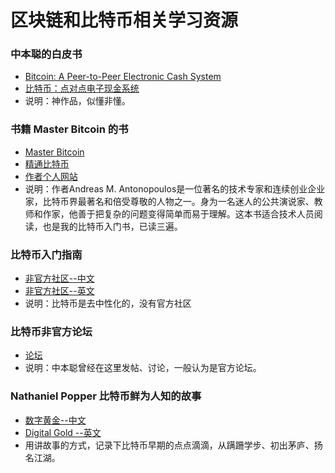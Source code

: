 # 区块链和比特币相关学习资源

### 中本聪的白皮书
- [Bitcoin: A Peer-to-Peer Electronic Cash System](https://bitcoin.org/bitcoin.pdf)
- [比特币：点对点电子现金系统](https://github.com/GammaGao/bitcoinwhitepaper/blob/master/bitcoin_cn.pdf)
- 说明：神作品，似懂非懂。

### 书籍 Master Bitcoin 的书
- [Master Bitcoin](https://github.com/bitcoinbook/bitcoinbook)
- [精通比特币](https://bitcoinbook.info/wp-content/translations/cmn/book.pdf)
- [作者个人网站](https://aantonop.com/)
- 说明：作者Andreas M. Antonopoulos是一位著名的技术专家和连续创业企业家，比特币界最著名和倍受尊敬的人物之一。身为一名迷人的公共演说家、教师和作家，他善于把复杂的问题变得简单而易于理解。这本书适合技术人员阅读，也是我的比特币入门书，已读三遍。

### 比特币入门指南
- [非官方社区--中文](https://bitcoin.org/zh_CN/)
- [非官方社区--英文](https://bitcoin.org/en/)
- 说明：比特币是去中性化的，没有官方社区

### 比特币非官方论坛
- [论坛](https://bitcointalk.org/)
- 说明：中本聪曾经在这里发帖、讨论，一般认为是官方论坛。

### Nathaniel Popper 比特币鲜为人知的故事
- [数字黄金--中文](https://item.jd.com/12048555.html)
- [Digital Gold --英文](https://github.com/guodroid/bc_and_btc_res/blob/master/resources/digital-gold-nathaniel-popper.pdf)
- 用讲故事的方式，记录下比特币早期的点点滴滴，从蹒跚学步、初出茅庐、扬名江湖。
